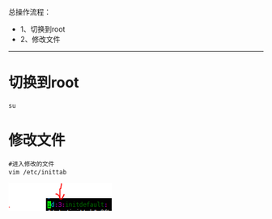 总操作流程：
- 1、切换到root
- 2、修改文件

----------
# 切换到root
```
su
```
# 修改文件
```
#进入修改的文件
vim /etc/inittab 
```
![](image/12-1.png)